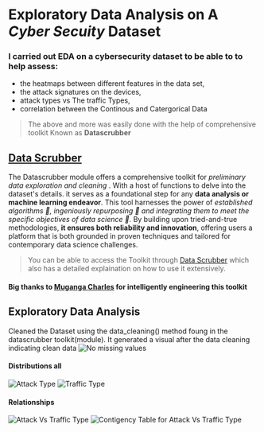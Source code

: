 # Exploratory Data Analysis on A ***Cyber Secuity*** Dataset
### I carried out EDA on a cybersecurity dataset to be able to to help  assess:
* the heatmaps between different features in the data set,
* the attack signatures on the devices,
* attack types vs The traffic Types,
* correlation between the Continous and Catergorical Data
  
>The above and more was easily done with the help of comprehensive toolkit Known as **Datascrubber**

## [Data Scrubber](https://datascrubber.developerhub.io/data-scrubber)
The Datascrubber module offers a comprehensive toolkit for *preliminary data exploration and cleaning* . With a host of functions to delve into the dataset's details. it serves as a foundational step for any **data analysis or machine learning endeavor**. This tool harnesses the power of *established algorithms 🥇, ingeniously repurposing 🥈 and integrating them to meet the specific objectives of data science 🥉.* By building upon tried-and-true methodologies, **it ensures both reliability and innovation**, offering users a platform that is both grounded in proven techniques and tailored for contemporary data science challenges.

> You can be able to access the Toolkit through [Data Scrubber](https://datascrubber.developerhub.io/data-scrubber) which also has a detailed explaination on how to use it extensively.  
#### Big thanks to [Muganga Charles](https://github.com/muganga-charles) for intelligently engineering this toolkit 

## Exploratory Data Analysis
Cleaned the Dataset using the data_cleaning() method foung in the datascrubber toolkit(module). It generated a visual after the data cleaning indicating clean data
![No missing values ](https://github.com/ChuckJovans/CyberSecurity-Attacks-EDA/assets/90473880/e2be9078-7d7e-4cf7-b9bf-82c9c1391f00)

#### Distributions all
![Attack Type](https://github.com/ChuckJovans/CyberSecurity-Attacks-EDA/assets/90473880/e095b49e-e0b9-4d8c-b75c-c2af1e841495) ![Traffic Type](https://github.com/ChuckJovans/CyberSecurity-Attacks-EDA/assets/90473880/20e41642-51d9-44b0-80ab-187a2c4a61b4)

#### Relationships
![Attack Vs Traffic Type](https://github.com/ChuckJovans/CyberSecurity-Attacks-EDA/assets/90473880/d847f819-6f97-4ada-b386-654ee01bb407) ![Contigency Table for Attack Vs Traffic Type](https://github.com/ChuckJovans/CyberSecurity-Attacks-EDA/assets/90473880/84980688-00cf-4e76-993f-e58a4507762d)



